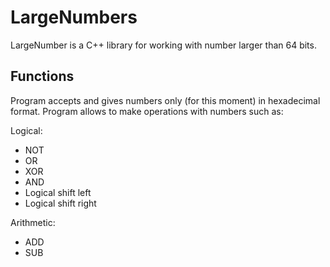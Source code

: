 # LargeNumbers

LargeNumber is a C++ library for working with number larger than 64 bits.

## Functions

Program accepts and gives numbers only (for this moment) in hexadecimal format.
Program allows to make operations with numbers such as:

Logical:
* NOT
* OR
* XOR
* AND
* Logical shift left
* Logical shift right

 Arithmetic:
* ADD
* SUB
